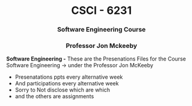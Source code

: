 <h1 align="center"> CSCI - 6231 </h1>
<h3 align="center"> Software Engineering Course </h3>
<h3 align="center"> Professor Jon Mckeeby </h3>

**Software Engineering -**
These are the Presenations Files  for the Course Software Engineering -> under the Professor Jon McKeeby

- Presenatations ppts every alternative week 
- And participations every alternative week
- Sorry to Not disclose which are which 
- and the others are assignments 
